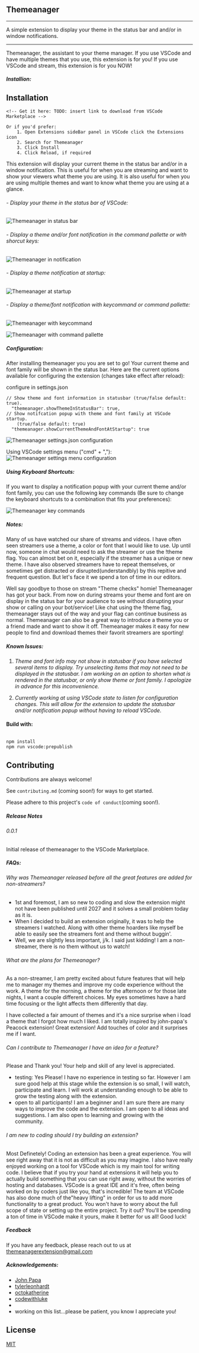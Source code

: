 ## Themeanager

---

A simple extension to display your theme in the status bar and and/or in
window notifications.

---

Themeanager, the assistant to your theme manager. If you use VSCode and have multiple themes that you use, this extension is for you! If you use VSCode and stream, this extension is for you NOW!

##### Installion:

## Installation

```
<!-- Get it here: TODO: insert link to download from VSCode Marketplace -->

Or if you'd prefer:
    1. Open Extensions sideBar panel in VSCode click the Extensions icon
    2. Search for Themeanager
    3. Click Install
    4. Click Reload, if required

```

This extension will display your current theme in the status bar and/or in a window notification. This is useful for when you are streaming and want to show your viewers what theme you are using. It is also useful for when you are using multiple themes and want to know what theme you are using at a glance.

###### - Display your theme in the status bar of VSCode:

![Themeanager in status bar](https://raw.githubusercontent.com/tnfdesigns/themeanager/main/assets/themeanager-statusbar-example.jpg)

###### - Display a theme and/or font notification in the command pallette or with shorcut keys:

![Themeanager in notification](https://raw.githubusercontent.com/tnfdesigns/themeanager/main/assets/themeanager-notification-popup-example.jpg)

###### - Display a theme notification at startup:

![Themeanager at startup](https://raw.githubusercontent.com/tnfdesigns/themeanager/main/assets/themeanager-startup-notification-example.jpg)

###### - Display a theme/font notification with keycommand or command pallette:

![Themeanager with keycommand](https://raw.githubusercontent.com/tnfdesigns/themeanager/main/assets/themeanager-keycommand-example.jpg)

![Themeanager with command pallette](https://raw.githubusercontent.com/tnfdesigns/themeanager/main/assets/themeanager-command-pallette-example.jpg)

##### Configuration:

After installing themeanager you you are set to go! Your current theme and
font family will be shown in the status bar. Here are the current options
available for configuring the extension (changes take effect after reload):

configure in settings.json

```
// Show theme and font information in statusbar (true/false default: true).
  "themeanager.showThemeInStatusBar": true,
// Show notifcation popup with theme and font family at VSCode startup.
    (true/false default: true)
  "themeanager.showCurrentThemeAndFontAtStartup": true
```

![Themeanager settings.json configuration](https://raw.githubusercontent.com/tnfdesigns/themeanager/main/assets/themeanager-settings-json-example.jpg)

Using VSCode settings menu ("cmd" + ","):
![Themeanager settings menu configuration](https://raw.githubusercontent.com/tnfdesigns/themeanager/main/assets/themeanager-settings-menu-example.jpg)

##### Using Keyboard Shortcuts:

If you want to display a notification popup with your current theme and/or font
family, you can use the following key commands (Be sure to change the keyboard shortcuts to a combination that fits your preferences):

![Themeanager key commands](https://raw.githubusercontent.com/tnfdesigns/themeanager/main/assets/themeanager-keyboard-shortcuts-example.jpg)

##### Notes:

Many of us have watched our share of streams and videos. I have often seen streamers use a theme, a color or font that I would like to use. Up until now, someone in chat would need to ask the streamer or use the !theme flag. You can almost bet on it, especially if the streamer has a unique or new theme. I have also observed streamers have to repeat themselves, or sometimes get distracted or disrupted(understandbly) by this repitive and frequent question. But let's face it we spend a ton of time in our editors.

Well say goodbye to those on stream "Theme checks" homie! Themeanager has got your back. From now on during streams your theme and font are on display in the status bar for your audience to see without disrupting your show or calling on your bot/service! Like chat using the !theme flag, themeanager stays out of the way and your flag can continue business as normal. Themeanager can also be a great way to introduce a theme you or a friend made and want to show it off. Themeanager makes it easy for new people to find and download themes their favorit streamers are sporting!

##### Known Issues:

1. _Theme and font info may not show in statusbar if you have selected several items to display. Try unselecting items that may not need to be displayed in the statusbar. I am working on an option to shorten what is rendered in the statusbar, or only show theme or font family. I apologize in advance for this inconvenience._

1. _Currently working at using VSCode state to listen for configuration changes. This will allow for the extension to update the statusbar and/or notification popup without having to reload VSCode._

#### Build with:

```

npm install
npm run vscode:prepublish

```

## Contributing

Contributions are always welcome!

See `contributing.md` (coming soon!) for ways to get started.

Please adhere to this project's `code of conduct`(coming soon!).

##### Release Notes

###### 0.0.1

Initial release of themeanager to the VSCode Marketplace.

##### FAQs:

###### Why was Themeanager released before all the great features are added for non-streamers?

- 1st and foremost, I am so new to coding and slow the extension might
  not have been published until 2027 and it solves a small problem
  today as it is.
- When I decided to build an extension originally, it was to help the streamers
  I watched. Along with other theme hoarders like myself be able to easily see
  the streamers font and theme without buggin'.
- Well, we are slightly less important, j/k. I said just kidding! I am a non-streamer,
  there is no them without us to watch!

###### What are the plans for Themeanager?

As a non-streamer, I am pretty excited about future features that will help me
to manager my themes and improve my code experience without the work. A theme
for the morning, a theme for the afternoon or for those late nights, I want a
couple different choices. My eyes sometimes have a hard time focusing or the light
affects them differently that day.

I have collected a fair amount of themes and it's a nice surprise when i load
a theme that I forgot how much I liked. I am totally inspired by john-papa's
Peacock extension! Great extension! Add touches of color and it surprises me if I want.

###### Can I contribute to Themeanager I have an idea for a feature?

Please and Thank you! Your help and skill of any level is appreciated.

- testing: Yes Please! I have no experience in testing so far. However I am
  sure good help at this stage while the extension is so small, I will watch,
  participate and learn. I will work at understanding enough to be able to grow
  the testing along with the extension.
- open to all participants! I am a beginner and I am sure there are many
  ways to improve the code and the extension. I am open to all ideas and
  suggestions. I am also open to learning and growing with the community.

###### I am new to coding should I try building an extension?

Most Definetely! Coding an extension has been a great experience. You will
see right away that it is not as difficult as you may imagine. I also have really enjoyed working on a tool for VSCode which is my main tool for writing code. I believe that if you try your hand at extensions it will help you to actually build something that you can use right away, without the worries of hosting and databases. VSCode is a great IDE and it's free, often being worked on by coders just like you, that's incredible! The team at VSCode has also done much of the"heavy lifting" in order for us to add more functionality to a great product. You won't have to worry about the full scope of state or setting up the entire project. Try it out? You'll be spending a ton of time in VSCode make it yours, make it better for us all! Good luck!

##### Feedback

If you have any feedback, please reach out to us at themeanagerextension@gmail.com

##### Acknowledgements:

- [John Papa](https://marketplace.visualstudio.com/items?itemName=johnpapa.vscode-peacock)
- [tylerleonhardt](https://twitter.com/TylerLeonhardt)
- [octokatherine](https://readme.so)
- [codewithluke](https://twitter.com/codewithluke)
-
- working on this list...please be patient, you know I appreciate you!

## License

[MIT](https://choosealicense.com/licenses/mit/)
